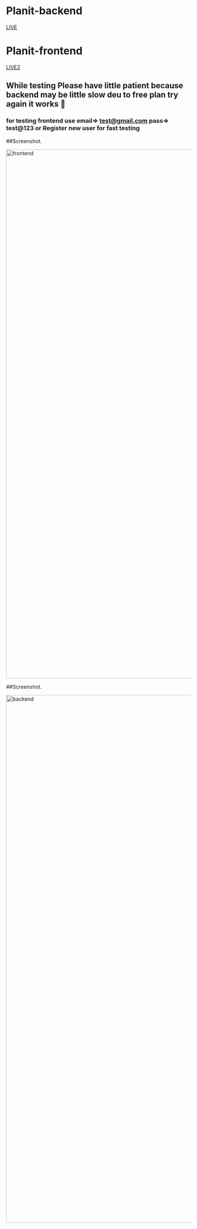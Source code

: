 # Planit-backend



[LIVE](https://planit-backend-2f8w.onrender.com/admin/)





# Planit-frontend


[LIVE2](https://planit-frontend-nine.vercel.app/)

## While testing Please have little patient because backend may be little slow deu to free plan try again it works 🤗

### for testing frontend use email=> test@gmail.com pass=> test@123 or Register new user for fast testing


##Screenshot.

<img width="1439" alt="frontend" src="https://github.com/user-attachments/assets/42a432f4-19b9-4c7d-8ffc-42d5329f8161" />




##Screenshot.

<img width="1435" alt="backend" src="https://github.com/user-attachments/assets/975683ce-4e1c-43a9-9832-b69be797733f" />









